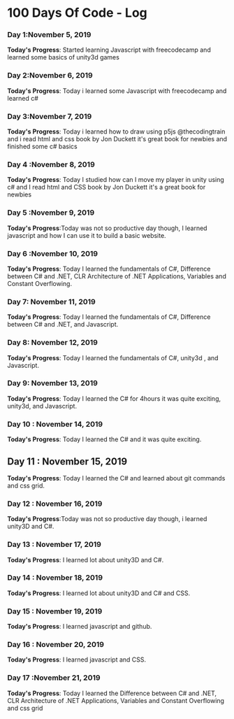# 100 Days Of Code - Log

### Day 1:November 5, 2019 


**Today's Progress**: Started learning Javascript with freecodecamp and learned some basics of unity3d games


### Day 2:November 6, 2019 


**Today's Progress**: Today i learned some Javascript with freecodecamp and learned c# 


### Day 3:November 7, 2019 


**Today's Progress**: Today i learned how to draw using p5js @thecodingtrain and i read html and css book by Jon Duckett it's great book for newbies and finished some c# basics


### Day 4 :November 8, 2019 


**Today's Progress**: Today I studied how can I move my player in unity using c# and I read html and CSS book by Jon Duckett it's a great book for newbies 


### Day 5 :November 9, 2019 


**Today's Progress**:Today was not so productive day though, I learned javascript and how I can use it to build a basic website.


### Day 6 :November 10, 2019 


**Today's Progress**: Today I learned the fundamentals of C#, Difference between C# and .NET, CLR Architecture of .NET Applications, Variables and Constant Overflowing.


### Day 7: November 11, 2019 


**Today's Progress**: Today I learned the fundamentals of C#, Difference between C# and .NET, and Javascript.


### Day 8: November 12, 2019 


**Today's Progress**: Today I learned the fundamentals of C#, unity3d , and Javascript.


### Day 9: November 13, 2019 


**Today's Progress**:  Today I learned the C# for 4hours it was quite exciting, unity3d, and Javascript.


### Day 10 : November 14, 2019 


**Today's Progress**:  Today I learned the C# and  it was quite exciting.

## Day 11 : November 15, 2019 


**Today's Progress**:  Today I learned the C# and learned about git commands and css grid.


### Day 12 : November 16, 2019 


**Today's Progress**:Today was not so productive day though, i learned unity3D and C#.

### Day 13 : November 17, 2019 


**Today's Progress**: I learned lot about unity3D and C#.


### Day 14 : November 18, 2019 


**Today's Progress**: I learned lot about unity3D and C# and CSS.


### Day 15 : November 19, 2019 


**Today's Progress**: I learned javascript and github.


### Day 16 : November 20, 2019 


**Today's Progress**: I learned javascript and CSS.



### Day 17 :November 21, 2019 


**Today's Progress**: Today I learned the Difference between C# and .NET, CLR Architecture of .NET Applications, Variables and Constant Overflowing and css grid


